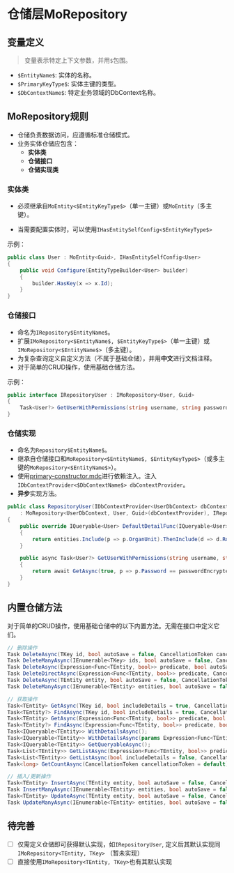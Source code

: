 # 仓储层MoRepository


## 变量定义

> 变量表示特定上下文参数，并用`$`包围。

- `$EntityName$`: 实体的名称。
- `$PrimaryKeyType$`: 实体主键的类型。
- `$DbContextName$`: 特定业务领域的DbContext名称。

## MoRepository规则

- 仓储负责数据访问，应遵循标准仓储模式。
- 业务实体仓储应包含：
  - **实体类**
  - **仓储接口**
  - **仓储实现类**



### 实体类

- 必须继承自`MoEntity<$EntityKeyType$>`（单一主键）或`MoEntity`（多主键）。

- 当需要配置实体时，可以使用`IHasEntitySelfConfig<$EntityKeyType$>`

示例：
```cs
public class User : MoEntity<Guid>, IHasEntitySelfConfig<User>
{
    public void Configure(EntityTypeBuilder<User> builder)
    {
        builder.HasKey(x => x.Id);
    }
}
```


### 仓储接口

- 命名为`IRepository$EntityName$`。
- 扩展`IMoRepository<$EntityName$, $EntityKeyType$>`（单一主键）或`IMoRepository<$EntityName$>`（多主键）。
- 为复杂查询定义自定义方法（不属于基础仓储），并用**中文**进行文档注释。
- 对于简单的CRUD操作，使用基础仓储方法。

示例：

```cs
public interface IRepositoryUser : IMoRepository<User, Guid>
{
    Task<User?> GetUserWithPermissions(string username, string passwordEncrypted);
}
```

### 仓储实现

- 命名为`Repository$EntityName$`。
- 继承自仓储接口和`MoRepository<$EntityName$, $EntityKeyType$>`（或多主键的`MoRepository<$EntityName$>`）。
- 使用[primary-constructor.mdc](mdc:Affilion/Affilion/Affilion/Affilion/Affilion/.cursor/rules/primary-constructor.mdc)进行依赖注入。注入`IDbContextProvider<$DbContextName$> dbContextProvider`。
- **异步**实现方法。

```cs
public class RepositoryUser(IDbContextProvider<UserDbContext> dbContextProvider)
    : MoRepository<UserDbContext, User, Guid>(dbContextProvider), IRepositoryUser
{
    public override IQueryable<User> DefaultDetailFunc(IQueryable<User> entities)
    {
        return entities.Include(p => p.OrganUnit).ThenInclude(d => d.Role).ThenInclude(r => r.Permissions);
    }

    public async Task<User?> GetUserWithPermissions(string username, string passwordEncrypted)
    {
        return await GetAsync(true, p => p.Password == passwordEncrypted && p.Username == username);
    }
}

```

## 内置仓储方法

对于简单的CRUD操作，使用基础仓储中的以下内置方法。无需在接口中定义它们。

```cs
// 删除操作
Task DeleteAsync(TKey id, bool autoSave = false, CancellationToken cancellationToken = default);
Task DeleteManyAsync(IEnumerable<TKey> ids, bool autoSave = false, CancellationToken cancellationToken = default);
Task DeleteAsync(Expression<Func<TEntity, bool>> predicate, bool autoSave = false, CancellationToken cancellationToken = default);
Task DeleteDirectAsync(Expression<Func<TEntity, bool>> predicate, CancellationToken cancellationToken = default);
Task DeleteAsync(TEntity entity, bool autoSave = false, CancellationToken cancellationToken = default);
Task DeleteManyAsync(IEnumerable<TEntity> entities, bool autoSave = false, CancellationToken cancellationToken = default);

// 获取操作
Task<TEntity> GetAsync(TKey id, bool includeDetails = true, CancellationToken cancellationToken = default);
Task<TEntity?> FindAsync(TKey id, bool includeDetails = true, CancellationToken cancellationToken = default);
Task<TEntity> GetAsync(Expression<Func<TEntity, bool>> predicate, bool includeDetails = true, CancellationToken cancellationToken = default);
Task<TEntity?> FindAsync(Expression<Func<TEntity, bool>> predicate, bool includeDetails = true, CancellationToken cancellationToken = default);
Task<IQueryable<TEntity>> WithDetailsAsync();
Task<IQueryable<TEntity>> WithDetailsAsync(params Expression<Func<TEntity, object>>[] propertySelectors);
Task<IQueryable<TEntity>> GetQueryableAsync();
Task<List<TEntity>> GetListAsync(Expression<Func<TEntity, bool>> predicate, bool includeDetails = false, CancellationToken cancellationToken = default);
Task<List<TEntity>> GetListAsync(bool includeDetails = false, CancellationToken cancellationToken = default);
Task<long> GetCountAsync(CancellationToken cancellationToken = default);

// 插入/更新操作
Task<TEntity> InsertAsync(TEntity entity, bool autoSave = false, CancellationToken cancellationToken = default);
Task InsertManyAsync(IEnumerable<TEntity> entities, bool autoSave = false, CancellationToken cancellationToken = default);
Task<TEntity> UpdateAsync(TEntity entity, bool autoSave = false, CancellationToken cancellationToken = default);
Task UpdateManyAsync(IEnumerable<TEntity> entities, bool autoSave = false, CancellationToken cancellationToken = default);
``` 




## 待完善

- [ ] 仅需定义仓储即可获得默认实现，如`IRepositoryUser`, 定义后其默认实现同`IMoRepository<TEntity, TKey>` （暂未实现）
- [ ] 直接使用`IMoRepository<TEntity, TKey>`也有其默认实现
